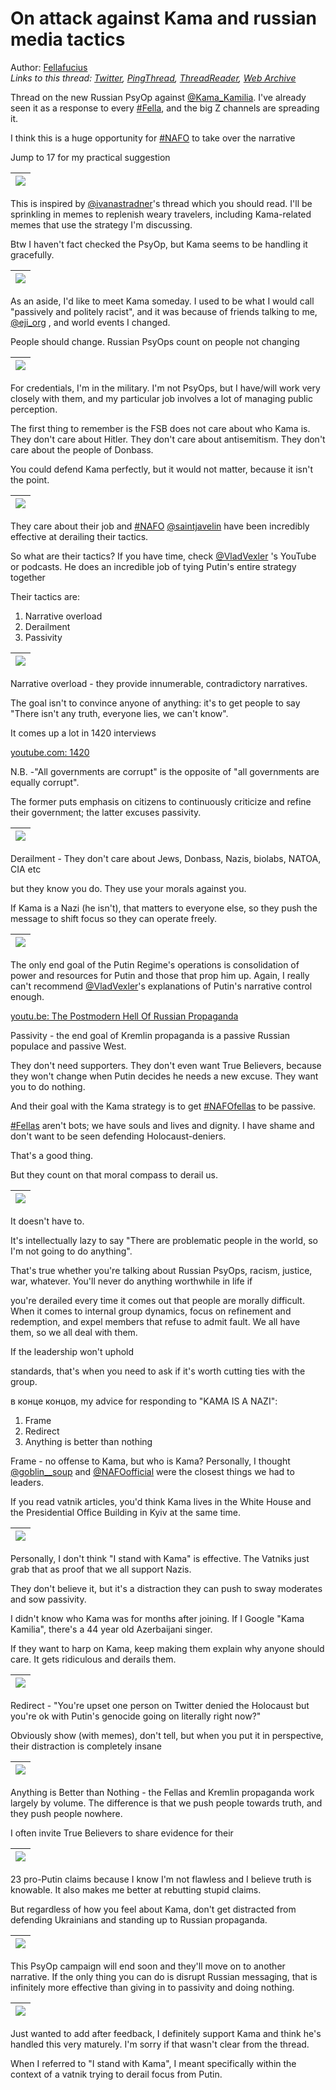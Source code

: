 # On attack against Kama and russian media tactics

Author: [Fellafucius](https://twitter.com/Slushy_buck)  
*Links to this thread: [Twitter](https://twitter.com/Slushy_buck/status/1581690037929799680), [PingThread](https://pingthread.com/thread/1581690037929799680), [ThreadReader](https://threadreaderapp.com/thread/1581690037929799680.html), [Web Archive](https://web.archive.org/web/*/https://twitter.com/Slushy_buck/status/1581690037929799680)*

Thread on the new Russian PsyOp against [@Kama_Kamilia](https://twitter.com/Kama_Kamilia). I've already seen it as a response to every [#Fella](https://twitter.com/hashtag/Fella), and the big Z channels are spreading it. 

I think this is a huge opportunity for [#NAFO](https://twitter.com/hashtag/NAFO) to take over the narrative

Jump to 17 for my practical suggestion

| [![](/media/1581690037929799680/3_1581690036004786179.jpg)](/media/1581690037929799680/3_1581690036004786179.jpg) |
| :-: |

This is inspired by [@ivanastradner](https://twitter.com/ivanastradner)'s thread which you should read. I'll be sprinkling in memes to replenish weary travelers, including Kama-related memes that use the strategy I'm discussing.

Btw I haven't fact checked the PsyOp, but Kama seems to be handling it gracefully.

| [![](/media/1581690037929799680/3_1581690087527661571.jpg)](/media/1581690037929799680/3_1581690087527661571.jpg) |
| :-: |

As an aside, I'd like to meet Kama someday. I used to be what I would call "passively and politely racist", and it was because of friends talking to me, [@eji_org](https://twitter.com/eji_org) , and world events I changed. 

People should change. Russian PsyOps count on people not changing

| [![](/media/1581690037929799680/3_1581690095203237891.jpg)](/media/1581690037929799680/3_1581690095203237891.jpg) |
| :-: |

For credentials, I'm in the military. I'm not PsyOps, but I have/will work very closely with them, and my particular job involves a lot of managing public perception.

The first thing to remember is the FSB does not care about who Kama is. They don't care about Hitler. They don't care about antisemitism. They don't care about the people of Donbass.

You could defend Kama perfectly, but it would not matter, because it isn't the point.

| [![](/media/1581690037929799680/3_1581690111070244871.jpg)](/media/1581690037929799680/3_1581690111070244871.jpg) |
| :-: |

They care about their job and [#NAFO](https://twitter.com/hashtag/NAFO) [@saintjavelin](https://twitter.com/saintjavelin) have been incredibly effective at derailing their tactics.

So what are their tactics? If you have time, check [@VladVexler](https://twitter.com/VladVexler) 's YouTube or podcasts. He does an incredible job of tying Putin's entire strategy together

Their tactics are:

1. Narrative overload
2. Derailment
3. Passivity

| [![](/media/1581690037929799680/3_1581690123191828480.jpg)](/media/1581690037929799680/3_1581690123191828480.jpg) |
| :-: |

Narrative overload - they provide innumerable, contradictory narratives.

The goal isn't to convince anyone of anything: it's to get people to say "There isn't any truth, everyone lies, we can't know".

It comes up a lot in 1420 interviews

[youtube.com: 1420](https://youtube.com/c/1420channel)

N.B. -"All governments are corrupt" is the opposite of "all governments are equally corrupt".

The former puts emphasis on citizens to continuously criticize and refine their government; the latter excuses passivity.

| [![](/media/1581690037929799680/3_1581690132171816966.jpg)](/media/1581690037929799680/3_1581690132171816966.jpg) |
| :-: |

Derailment - They don't care about Jews, Donbass, Nazis, biolabs, NATOA, CIA etc

 but they know you do. They use your morals against you.

If Kama is a Nazi (he isn't), that matters to everyone else, so they push the message to shift focus so they can operate freely.

| [![](/media/1581690037929799680/3_1581690139004354561.jpg)](/media/1581690037929799680/3_1581690139004354561.jpg) |
| :-: |

The only end goal of the Putin Regime's operations is consolidation of power and resources for Putin and those that prop him up. Again, I really can't recommend [@VladVexler](https://twitter.com/VladVexler)'s explanations of Putin's narrative control enough.

[youtu.be: The Postmodern Hell Of Russian Propaganda](https://youtu.be/_j6Vg7yLx54)

Passivity - the end goal of Kremlin propaganda is a passive Russian populace and passive West.

They don't need supporters. They don't even want True Believers, because they won't change when Putin decides he needs a new excuse. They want you to do nothing.

And their goal with the Kama strategy is to get [#NAFOfellas](https://twitter.com/hashtag/NAFOfellas) to be passive.

[#Fellas](https://twitter.com/hashtag/Fellas) aren't bots; we have souls and lives and dignity. I have shame and don't want to be seen defending Holocaust-deniers.

That's a good thing.

But they count on that moral compass to derail us.

| [![](/media/1581690037929799680/3_1581690153415983107.jpg)](/media/1581690037929799680/3_1581690153415983107.jpg) |
| :-: |

It doesn't have to.

It's intellectually lazy to say "There are problematic people in the world, so I'm not going to do anything". 

That's true whether you're talking about Russian PsyOps, racism, justice, war, whatever. You'll never do anything worthwhile in life if

you're derailed every time it comes out that people are morally difficult. When it comes to internal group dynamics, focus on refinement and redemption, and expel members that refuse to admit fault. We all have them, so we all deal with them.

If the leadership won't uphold

standards, that's when you need to ask if it's worth cutting ties with the group.

в конце концов, my advice for responding to "KAMA IS A NAZI":

1. Frame
2. Redirect
3. Anything is better than nothing

Frame - no offense to Kama, but who is Kama? Personally, I thought [@goblin__soup](https://twitter.com/goblin__soup) and [@NAFOofficial](https://twitter.com/NAFOofficial) were the closest things we had to leaders.

If you read vatnik articles, you'd think Kama lives in the White House and the Presidential Office Building in Kyiv at the same time.

| [![](/media/1581690037929799680/3_1581690172491587587.jpg)](/media/1581690037929799680/3_1581690172491587587.jpg) |
| :-: |

Personally, I don't think "I stand with Kama" is effective. The Vatniks just grab that as proof that we all support Nazis.

They don't believe it, but it's a distraction they can push to sway moderates and sow passivity.

I didn't know who Kama was for months after joining. If I Google "Kama Kamilia", there's a 44 year old Azerbaijani singer.

If they want to harp on Kama, keep making them explain why anyone should care. It gets ridiculous and derails them.

| [![](/media/1581690037929799680/3_1581690182310535169.jpg)](/media/1581690037929799680/3_1581690182310535169.jpg) |
| :-: |

Redirect - "You're upset one person on Twitter denied the Holocaust but you're ok with Putin's genocide going on literally right now?"

Obviously show (with memes), don't tell, but when you put it in perspective, their distraction is completely insane

| [![](/media/1581690037929799680/3_1581690189755387904.jpg)](/media/1581690037929799680/3_1581690189755387904.jpg) |
| :-: |

Anything is Better than Nothing - the Fellas and Kremlin propaganda work largely by volume. The difference is that we push people towards truth, and they push people nowhere.

I often invite True Believers to share evidence for their

| [![](/media/1581690037929799680/3_1581690197191835650.jpg)](/media/1581690037929799680/3_1581690197191835650.jpg) |
| :-: |

23 pro-Putin claims because I know I'm not flawless and I believe truth is knowable. It also makes me better at rebutting stupid claims.

But regardless of how you feel about Kama, don't get distracted from defending Ukrainians and standing up to Russian propaganda.

| [![](/media/1581690037929799680/3_1581690204166946818.jpg)](/media/1581690037929799680/3_1581690204166946818.jpg) |
| :-: |

This PsyOp campaign will end soon and they'll move on to another narrative. If the only thing you can do is disrupt Russian messaging, that is infinitely more effective than giving in to passivity and doing nothing.

| [![](/media/1581690037929799680/3_1581690210571767809.jpg)](/media/1581690037929799680/3_1581690210571767809.jpg) |
| :-: |

Just wanted to add after feedback, I definitely support Kama and think he's handled this very maturely. I'm sorry if that wasn't clear from the thread.

When I referred to "I stand with Kama", I meant specifically within the context of a vatnik trying to derail focus from Putin.
